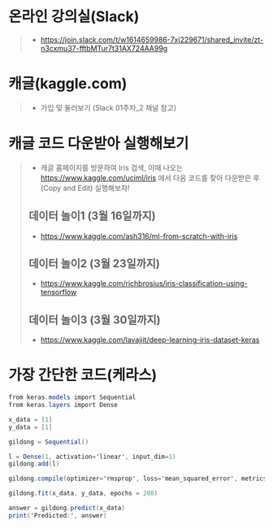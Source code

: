 # 온라인 강의실(Slack)
> * https://join.slack.com/t/w1614659986-7xj229671/shared_invite/zt-n3cxmu37-fftbMTur7t31AX724AA99g

# 캐글(kaggle.com)
> * 가입 및 둘러보기 (Slack 01주차_2 채널 참고)

# 캐글 코드 다운받아 실행해보기
> * 캐글 홈페이지를 방문하여 Iris 검색, 이때 나오는 https://www.kaggle.com/uciml/iris 에서 다음 코드를 찾아 다운받은 후(Copy and Edit) 실행해보자!
> ## 데이터 놀이1 (3월 16일까지)
> * https://www.kaggle.com/ash316/ml-from-scratch-with-iris 
> ## 데이터 놀이2 (3월 23일까지)
> * https://www.kaggle.com/richbrosius/iris-classification-using-tensorflow
> ## 데이터 놀이3 (3월 30일까지)
> * https://www.kaggle.com/lavajiit/deep-learning-iris-dataset-keras

# 가장 간단한 코드(케라스)
```csharp
from keras.models import Sequential
from keras.layers import Dense

x_data = [1]
y_data = [1]

gildong = Sequential()

l = Dense(1, activation='linear', input_dim=1)
gildong.add(l)

gildong.compile(optimizer='rmsprop', loss='mean_squared_error', metrics=['accuracy'])

gildong.fit(x_data, y_data, epochs = 200)

answer = gildong.predict(x_data)
print('Predicted:', answer)
```

